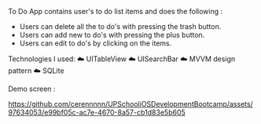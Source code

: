 To Do App contains user's to do list items and does the following :
- Users can delete all the to do's with pressing the trash button.
- Users can add new to do's with pressing the plus button.
- Users can edit to do's by clicking on the items.

Technologies I used:
☁️ UITableView
☁️ UISearchBar
☁️ MVVM design pattern
☁️ SQLite 



Demo screen :

https://github.com/cerennnnn/UPSchooliOSDevelopmentBootcamp/assets/97634053/e99bf05c-ac7e-4670-8a57-cb1d83e5b605



